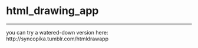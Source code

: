# html_drawing_app    
<hr>
you can try a watered-down version here: http://syncopika.tumblr.com/htmldrawapp
